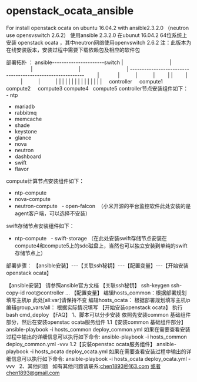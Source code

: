 # openstack_ocata_ansible
For install openstack ocata on ubuntu 16.04.2 with ansible2.3.2.0 （neutron use opensvswitch 2.6.2）
使用ansible 2.3.2.0 在ubunut 16.04.2 64位系统上安装 openstack ocata ，其中neutron网络使用openvswitch 2.6.2
注：此版本为在线安装版本，安装过程中需要下载依赖包及相应的软件包

部署拓扑 ：
ansible----------------------switch
                                |
                                |
                                |
                                |
                                |
         ----------------------------------------------------------
         |              |           |           |         |        |
         |              |           |           |         |        |
         |              |           |           |         |        |
         |              |           |           |         |        |
     controller     compute1   compute2     compute3  compute4   compute5
controller节点安装组件如下：
   - ntp
   - mariadb
   - rabbitmq
   - memcache
   - shade
   - keystone
   - glance
   - nova
   - neutron
   - dashboard
   - swift
   - flavor
        
compute计算节点安装组件如下： 
   - ntp-compute
   - nova-compute
   - neutron-compute
   - open-falcon  （小米开源的平台监控软件此处安装的是agent客户端，可以选择不安装）
   
swift存储节点安装组件如下：
   - ntp-compute
   - swift-storage （在此处安装swift存储节点安装在compute4和compute5上的sdc磁盘上，当然也可以独立安装到单纯的swift存储节点上）

部署步骤：
【ansible安装】---【关联ssh秘钥】---【配置变量】---【开始安装openstack ocata】

【ansible安装】
 请参照ansible官方文档
【关联ssh秘钥】
 ssh-keygen
 ssh-copy-id root@controller 
 ...
【配置变量】
 编辑hosts_common：根据部署规划填写主机ip 此处[all:var]请保持不变
 编辑hosts_ocata： 根据部署规划填写主机ip
 编辑group_vars/all： 根据实际情况填写
【开始安装openstack ocata】
 执行 bash cmd_deploy
【FAQ】
 1、脚本可以分步安装
    依照先安装common 基础组件部分，然后在安装openstac ocata服务组件
 1.1【安装common 基础组件部分】
    ansible-playbook -i hosts_common deploy_common.yml
    如果在需要查看安装过程中输出的详细信息可以执行如下命令:
    ansible-playbook -i hosts_common deploy_common.yml -vvv
 1.2【安装openstac ocata服务组件】
    ansible-playbook -i hosts_ocata deploy_ocata.yml
    如果在需要查看安装过程中输出的详细信息可以执行如下命令:
    ansible-playbook -i hosts_ocata deploy_ocata.yml -vvv
   
2、其他问题
   如有其他问题请联系:chen1893@163.com 或者chen1893@gmail.com




     
     
     
     
